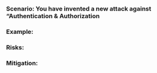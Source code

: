 ### Scenario: You have invented a new attack against “Authentication & Authorization

### Example:

### Risks: 

### Mitigation: